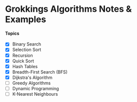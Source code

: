 # Grokkings Algorithms Notes & Examples

#### Topics
- [x] Binary Search
- [x] Selection Sort
- [x] Recursion
- [x] Quick Sort
- [x] Hash Tables
- [X] Breadth-First Search (BFS)
- [X] Dijkstra's Algorithm
- [ ] Greedy Algorithms
- [ ] Dynamic Programming
- [ ] K-Nearest Neighbours
